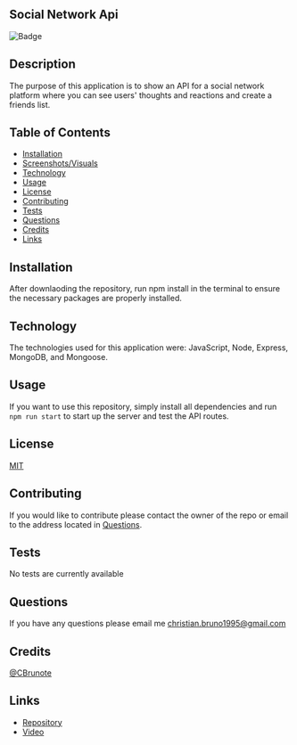 ## Social Network Api

![Badge](https://img.shields.io/badge/License-MIT-red)

## Description
The purpose of this application is to show an API for a social network platform where you can see users' thoughts and reactions and create a friends list.

## Table of Contents 

  * [Installation](#installation)
  * [Screenshots/Visuals](#screenshots/visuals)
  * [Technology](#technology)
  * [Usage](#usage)
  * [License](#license)
  * [Contributing](#contributing)
  * [Tests](#tests)
  * [Questions](#questions)
  * [Credits](#credits)
  * [Links](#links)

## Installation 

After downlaoding the repository, run npm install in the terminal to ensure the necessary packages are properly installed.

## Technology

The technologies used for this application were: JavaScript, Node, Express, MongoDB, and Mongoose.

## Usage

If you want to use this repository, simply install all dependencies and run ``` npm run start ``` to start up the server and test the API routes.

## License

[MIT](https://choosealicense.com/licenses/mit/)

## Contributing 

If you would like to contribute please contact the owner of the repo or email to the address located in [Questions](#questions).

## Tests

No tests are currently available

## Questions 

If you have any questions please email me christian.bruno1995@gmail.com

## Credits

[@CBrunote](https://www.github.com/CBrunote) 

## Links  

* [Repository](https://github.com/CBrunote/Social-Network-API)
* [Video](https://drive.google.com/file/d/15c7D0gFI0MRpEWY_XFeCeOgZf_ElSafi/view)